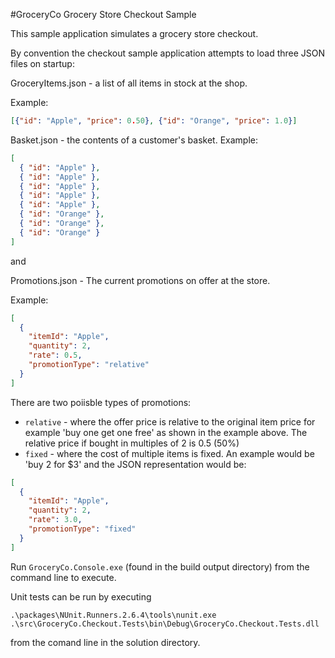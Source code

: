 #GroceryCo Grocery Store Checkout Sample

This sample application simulates a grocery store checkout.

By convention the checkout sample application attempts to load three JSON files on startup:

GroceryItems.json - a list of all items in stock at the shop.

Example:
```json
[{"id": "Apple", "price": 0.50}, {"id": "Orange", "price": 1.0}]
```

Basket.json - the contents of a customer's basket.
Example:
```json
[
  { "id": "Apple" },
  { "id": "Apple" },
  { "id": "Apple" },
  { "id": "Apple" },
  { "id": "Apple" },
  { "id": "Orange" },
  { "id": "Orange" },
  { "id": "Orange" }
]
```

and

Promotions.json - The current promotions on offer at the store.

Example:
```json
[
  {
    "itemId": "Apple",
    "quantity": 2,
    "rate": 0.5,
    "promotionType": "relative"
  }
]
```

There are two poiisble types of promotions:
- `relative` - where the offer price is relative to the original item price for example 'buy one get one free'  as shown in the example above. The relative price if bought in multiples of 2 is 0.5 (50%)
- `fixed` - where the cost of multiple items is fixed. An example would be 'buy 2 for $3' and the JSON representation would be:
```json
[
  {
    "itemId": "Apple",
    "quantity": 2,
    "rate": 3.0,
    "promotionType": "fixed"
  }
]
```

Run `GroceryCo.Console.exe` (found in the build output directory) from the command line to execute. 

Unit tests can be run by executing
```
.\packages\NUnit.Runners.2.6.4\tools\nunit.exe .\src\GroceryCo.Checkout.Tests\bin\Debug\GroceryCo.Checkout.Tests.dll
```

from the comand line in the solution directory.
